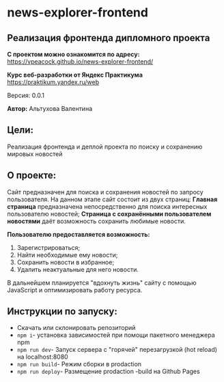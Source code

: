 # news-explorer-frontend


## Реализация фронтенда дипломного проекта

**С проектом можно ознакомится по адресу:**  https://vpeacock.github.io/news-explorer-frontend/

**Курс веб-разработки от Яндекс
Практикума** https://praktikum.yandex.ru/web

Версия: 0.0.1

**Автор:** Альтухова Валентина

## Цели:

Реализация  фронтенда и деплой проекта по поиску и сохранению мировых новостей

## О проекте:

Сайт предназначен для поиска и сохранения новостей по запросу пользователя. На данном этапе сайт состоит из двух страниц:
**Главная страница** предназначена непосредственно для поиска интересных пользователю новостей;
**Страница с сохранёнными пользователем новостями** даёт возможность сохранить любимые новости.

**Пользователю предоставляется возможность:**
1. Зарегистрироваться;
2. Найти необходимые ему новости;
3. Сохранить новости в избранное;
4. Удалить неактуальные для него новости.

В дальнейшем планируется "вдохнуть жизнь" сайту с помощью JavaScript и оптимизировать работу ресурса.

## Инструкции по запуску:

- Скачать или склонировать репозиторий
- `npm i`- установка зависимостей при помощи пакетного менеджера npm
- `npm run dev`- Запуск сервера с "горячей"  перезагрузкой (hot reload) на localhost:8080
- `npm run build`- Режим сборки в prodaction
- `npm run deploy`- Размещение prodaction -build на Github Pages
 
